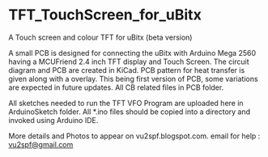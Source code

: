 # TFT_TouchScreen_for_uBitx
A Touch screen and colour TFT for uBitx (beta version)

A small PCB is designed for connecting the uBitx with Arduino Mega 2560 having a MCUFriend 2.4 inch TFT display and Touch Screen. The circuit diagram and PCB are created in KiCad. PCB pattern for heat transfer is given along with a overlay. This being first version of PCB, some variations are expected in future updates. All CB related files in PCB folder.

All sketches needed to run the TFT VFO Program are uploaded here in ArduinoSketch folder. All *.ino files should be copied into a directory and invoked using Arduino IDE. 

More details and Photos to appear on vu2spf.blogspot.com.
email for help : vu2spf@gmail.com
